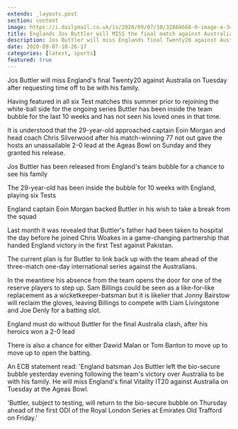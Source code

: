 ```yaml
---
extends: _layouts.post
section: content
image: https://i.dailymail.co.uk/1s/2020/09/07/10/32868668-0-image-a-34_1599470266690.jpg 
title: Englands Jos Buttler will MISS the final match against Australia after requesting to see his family 
description: Jos Buttler will miss Englands final Twenty20 against Australia on Tuesday after requesting time off to be with his family. 
date: 2020-09-07-10-26-17 
categories: [latest, sports] 
featured: true 
--- 
```

Jos Buttler will miss England's final Twenty20 against Australia on Tuesday after requesting time off to be with his family.

Having featured in all six Test matches this summer prior to rejoining the white-ball side for the ongoing series Buttler has been inside the team bubble for the last 10 weeks and has not seen his loved ones in that time.

It is understood that the 29-year-old approached captain Eoin Morgan and head coach Chris Silverwood after his match-winning 77 not out gave the hosts an unassailable 2-0 lead at the Ageas Bowl on Sunday and they granted his release.

Jos Buttler has been released from England's team bubble for a chance to see his family 

The 29-year-old has been inside the bubble for 10 weeks with England, playing six Tests

England captain Eoin Morgan backed Buttler in his wish to take a break from the squad 

Last month it was revealed that Buttler's father had been taken to hospital the day before he joined Chris Woakes in a game-changing partnership that handed England victory in the first Test against Pakistan.

The current plan is for Buttler to link back up with the team ahead of the three-match one-day international series against the Australians.

In the meantime his absence from the team opens the door for one of the reserve players to step up. Sam Billings could be seen as a like-for-like replacement as a wicketkeeper-batsman but it is likelier that Jonny Bairstow will reclaim the gloves, leaving Billings to compete with Liam Livingstone and Joe Denly for a batting slot.

England must do without Buttler for the final Australia clash, after his heroics won a 2-0 lead

There is also a chance for either Dawid Malan or Tom Banton to move up to move up to open the batting.

An ECB statement read: 'England batsman Jos Buttler left the bio-secure bubble yesterday evening following the team's victory over Australia to be with his family. He will miss England's final Vitality IT20 against Australia on Tuesday at the Ageas Bowl.

'Buttler, subject to testing, will return to the bio-secure bubble on Thursday ahead of the first ODI of the Royal London Series at Emirates Old Trafford on Friday.'

